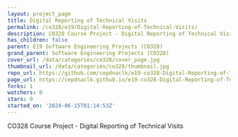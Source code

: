 ```yaml
---
layout: project_page
title: Digital Reporting of Technical Visits
permalink: /co328/e19/Digital-Reporting-of-Technical-Visits/
description: CO328 Course Project - Digital Reporting of Technical Visits
has_children: false
parent: E19 Software Engineering Projects (CO328)
grand_parent: Software Engineering Projects (CO328)
cover_url: /data/categories/co328/cover_page.jpg
thumbnail_url: /data/categories/co328/thumbnail.jpg
repo_url: https://github.com/cepdnaclk/e19-co328-Digital-Reporting-of-Technical-Visits
page_url: https://cepdnaclk.github.io/e19-co328-Digital-Reporting-of-Technical-Visits
forks: 1
watchers: 0
stars: 0
started_on: '2024-06-15T01:14:53Z'
---
```


CO328 Course Project - Digital Reporting of Technical Visits